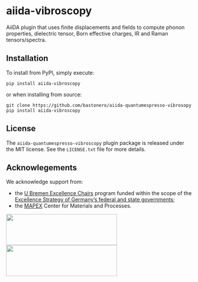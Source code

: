# aiida-vibroscopy
AiiDA plugin that uses finite displacements and fields
to compute phonon properties, dielectric tensor,
Born effective charges, IR and Raman tensors/spectra.

## Installation
To install from PyPI, simply execute:

    pip install aiida-vibroscopy

or when installing from source:

    git clone https://github.com/bastonero/aiida-quantumespresso-vibrosopy
    pip install aiida-vibroscopy

## License
The `aiida-quantumespresso-vibroscopy` plugin package is released under the MIT license.
See the `LICENSE.txt` file for more details.


## Acknowlegements
We acknowledge support from:
* the [U Bremen Excellence Chairs](https://www.uni-bremen.de/u-bremen-excellence-chairs) program funded within the scope of the [Excellence Strategy of Germany’s federal and state governments](https://www.dfg.de/en/research_funding/excellence_strategy/index.html);
* the [MAPEX](https://www.uni-bremen.de/en/mapex) Center for Materials and Processes.

<img src="https://raw.githubusercontent.com/bastonero/aiida-quantumespresso-vibroscopy/develop/docs/source/images/UBREMEN.pdf" width="300px" height="84px"/>
<img src="https://raw.githubusercontent.com/bastonero/aiida-quantumespresso-vibroscopy/develop/docs/source/images/MAPEX.jpg" width="300px" height="84px"/>
